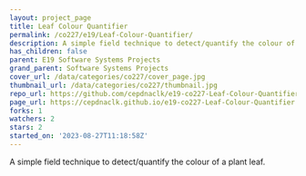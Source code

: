 ```yaml
---
layout: project_page
title: Leaf Colour Quantifier
permalink: /co227/e19/Leaf-Colour-Quantifier/
description: A simple field technique to detect/quantify the colour of a plant leaf.
has_children: false
parent: E19 Software Systems Projects
grand_parent: Software Systems Projects
cover_url: /data/categories/co227/cover_page.jpg
thumbnail_url: /data/categories/co227/thumbnail.jpg
repo_url: https://github.com/cepdnaclk/e19-co227-Leaf-Colour-Quantifier
page_url: https://cepdnaclk.github.io/e19-co227-Leaf-Colour-Quantifier
forks: 1
watchers: 2
stars: 2
started_on: '2023-08-27T11:18:58Z'
---
```


A simple field technique to detect/quantify the colour of a plant leaf.